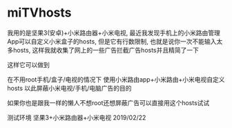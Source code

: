# miTVhosts

我用的是坚果3(安卓)+小米路由器+小米电视, 最近我发现手机上的小米路由管理App可以自定义小米盒子的hosts, 但是它有行数限制, 也就是说你一次不能输入太多hosts, 这样我就收集了网上的一些广告拦截广告hosts并且精简了一下

这样它可以做到

  在不用root手机/盒子/电视的情况下
  使用小米路由app+小米路由+小米电视自定义hosts
  以此屏蔽小米电视/手机/电脑广告的目的

如果你也是跟我一样的懒人不想root还想屏蔽广告可以直接用这个hosts试试

测试环境
坚果3+小米路由器+小米电视
2019/02/22
